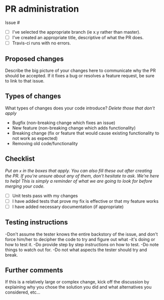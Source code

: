 # PR administration

Issue #

- [ ] I've selected the appropriate branch (ie x.y rather than master).
- [ ] I've created an appropriate title, descriptive of what the PR does.
- [ ] Travis-ci runs with no errors.

## Proposed changes

Describe the big picture of your changes here to communicate why the PR should be accepted. If it fixes a bug or resolves a feature request, be sure to link to that issue.

## Types of changes

What types of changes does your code introduce?
_Delete those that don't apply_

- Bugfix (non-breaking change which fixes an issue)
- New feature (non-breaking change which adds functionality)
- Breaking change (fix or feature that would cause existing functionality to not work as expected)
- Removing old code/functionality

## Checklist

_Put an `x` in the boxes that apply. You can also fill these out after creating the PR. If you're unsure about any of them, don't hesitate to ask. We're here to help! This is simply a reminder of what we are going to look for before merging your code._

- [ ] Unit tests pass with my changes
- [ ] I have added tests that prove my fix is effective or that my feature works
- [ ] I have added necessary documentation (if appropriate)

## Testing instructions
-Don't assume the tester knows the entire backstory of the issue, and don't force him/her to decipher the code to try and figure out what -it's doing or how to test it.
-Do provide step by step instructions on how to test. 
-Do note things to watch out for.
-Do not what aspects the tester should try and break.

## Further comments

If this is a relatively large or complex change, kick off the discussion by explaining why you chose the solution you did and what alternatives you considered, etc...
